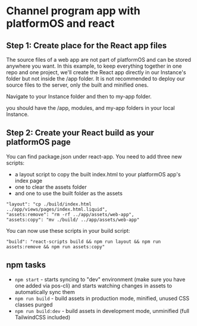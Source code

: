 # Channel program app with platformOS and react

## Step 1: Create place for the React app files

The source files of a web app are not part of platformOS and can be stored anywhere you want.
In this example, to keep everything together in one repo and one project, we'll create the React app directly in our Instance's folder but not inside the /app folder. It is not recommended to deploy our source files to the server, only the built and minified ones.

Navigate to your Instance folder and then to my-app folder.

you should have the /app, modules, and my-app folders in your local Instance.

## Step 2: Create your React build as your platformOS page

You can find package.json under react-app. You need to add three new scripts:

* a layout script to copy the built index.html to your platformOS app's index page
* one to clear the assets folder
* and one to use the built folder as the assets

```
"layout": "cp ./build/index.html ../app/views/pages/index.html.liquid",
"assets:remove": "rm -rf ../app/assets/web-app",
"assets:copy": "mv ./build/ ../app/assets/web-app"
```

You can now use these scripts in your build script:

```
"build": "react-scripts build && npm run layout && npm run assets:remove && npm run assets:copy"
```

## npm tasks
* `npm start` - starts syncing to "dev" environment (make sure you have one added via pos-cli) and starts watching changes in assets to automatically sync them
* `npm run build` - build assets in production mode, minified, unused CSS classes purged
* `npm run build:dev` - build assets in development mode, unminified (full TailwindCSS included)

